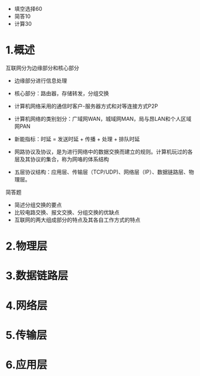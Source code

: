 - 填空选择60
- 简答10
- 计算30

# 1.概述

互联网分为边缘部分和核心部分
- 边缘部分进行信息处理
- 核心部分：路由器，存储转发，分组交换

- 计算机网络采用的通信时客户-服务器方式和对等连接方式P2P
- 计算机网络的类别划分：广域网WAN，城域网MAN，局与昂LAN和个人区域网PAN
- 新能指标：时延 = 发送时延 + 传播 + 处理 + 排队时延
- 网路协议及协议，是为进行网络中的数据交换而建立的规则。计算机玩过的各层及其协议的集合，称为网咯的体系结构
- 五层协议结构：应用层、传输层（TCP/UDP)、网络层（IP）、数据链路层、物理层。

简答题
- 简述分组交换的要点
- 比较电路交换、报文交换、分组交换的优缺点
- 互联网的两大组成部分的特点及其各自工作方式的特点

# 2.物理层




# 3.数据链路层



# 4.网络层



# 5.传输层



# 6.应用层